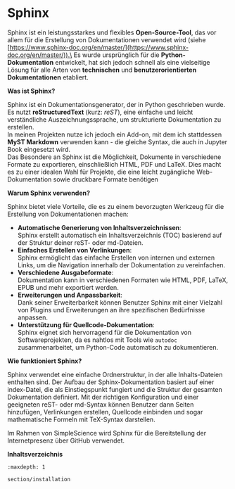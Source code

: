 # Sphinx

Sphinx ist ein leistungsstarkes und flexibles **Open-Source-Tool**, das vor allem für die Erstellung von Dokumentationen verwendet wird (siehe [https://www.sphinx-doc.org/en/master/](https://www.sphinx-doc.org/en/master/)).\
Es wurde ursprünglich für die **Python-Dokumentation** entwickelt, hat sich jedoch schnell als eine vielseitige Lösung für alle Arten von **technischen** und **benutzerorientierten Dokumentationen** etabliert.

**Was ist Sphinx?**

Sphinx ist ein Dokumentationsgenerator, der in Python geschrieben wurde. Es nutzt **reStructuredText** (kurz: *reST*), eine einfache und leicht verständliche Auszeichnungssprache, um strukturierte Dokumentation zu erstellen.\
In meinen Projekten nutze ich jedoch ein Add-on, mit dem ich stattdessen **MyST Markdown** verwenden kann - die gleiche Syntax, die auch in Jupyter Book eingesetzt wird.\
Das Besondere an Sphinx ist die Möglichkeit, Dokumente in verschiedene Formate zu exportieren, einschließlich HTML, PDF und LaTeX. Dies macht es zu einer idealen Wahl für Projekte, die eine leicht zugängliche Web-Dokumentation sowie druckbare Formate benötigen

**Warum Sphinx verwenden?**

Sphinx bietet viele Vorteile, die es zu einem bevorzugten Werkzeug für die Erstellung von Dokumentationen machen:

- **Automatische Generierung von Inhaltsverzeichnissen**:\
    Sphinx erstellt automatisch ein Inhaltsverzeichnis (TOC) basierend auf der Struktur deiner reST- oder md-Dateien.
- **Einfaches Erstellen von Verlinkungen**:\
    Sphinx ermöglicht das einfache Erstellen von internen und externen Links, um die Navigation innerhalb der Dokumentation zu vereinfachen.
- **Verschiedene Ausgabeformate**:\
    Dokumentation kann in verschiedenen Formaten wie HTML, PDF, LaTeX, EPUB und mehr exportiert werden.
- **Erweiterungen und Anpassbarkeit**:\
    Dank seiner Erweiterbarkeit können Benutzer Sphinx mit einer Vielzahl von Plugins und Erweiterungen an ihre spezifischen Bedürfnisse anpassen.
- **Unterstützung für Quellcode-Dokumentation**:\
    Sphinx eignet sich hervorragend für die Dokumentation von Softwareprojekten, da es nahtlos mit Tools wie `autodoc` zusammenarbeitet, um Python-Code automatisch zu dokumentieren.

**Wie funktioniert Sphinx?**

Sphinx verwendet eine einfache Ordnerstruktur, in der alle Inhalts-Dateien enthalten sind. Der Aufbau der Sphinx-Dokumentation basiert auf einer index-Datei, die als Einstiegspunkt fungiert und die Struktur der gesamten Dokumentation definiert. Mit der richtigen Konfiguration und einer geeigneten reST- oder md-Syntax können Benutzer dann Seiten hinzufügen, Verlinkungen erstellen, Quellcode einbinden und sogar mathematische Formeln mit TeX-Syntax darstellen.

Im Rahmen von SimpleScience wird Sphinx für die Bereitstellung der Internetpresenz über GitHub verwendet.

**Inhaltsverzeichnis**

```{toctree}
:maxdepth: 1

section/installation
```